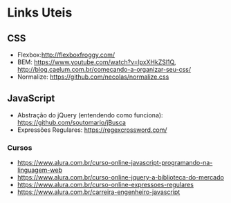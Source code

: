 # Links Uteis

## CSS
- Flexbox:http://flexboxfroggy.com/
- BEM: https://www.youtube.com/watch?v=lpxXHkZSl1Q, http://blog.caelum.com.br/comecando-a-organizar-seu-css/
- Normalize: https://github.com/necolas/normalize.css

## JavaScript
- Abstração do jQuery (entendendo como funciona): https://github.com/soutomario/jBusca
- Expressões Regulares: https://regexcrossword.com/

### Cursos
- https://www.alura.com.br/curso-online-javascript-programando-na-linguagem-web
- https://www.alura.com.br/curso-online-jquery-a-biblioteca-do-mercado
- https://www.alura.com.br/curso-online-expressoes-regulares
- https://www.alura.com.br/carreira-engenheiro-javascript
